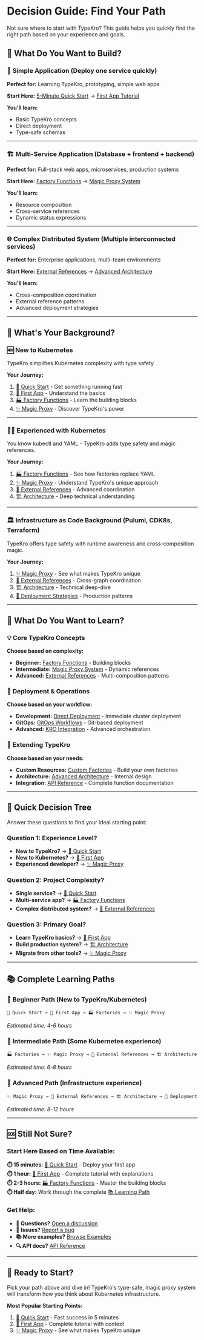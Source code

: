 # Decision Guide: Find Your Path

Not sure where to start with TypeKro? This guide helps you quickly find the right path based on your experience and goals.

## 🎯 What Do You Want to Build?

### 🚀 **Simple Application** (Deploy one service quickly)
**Perfect for:** Learning TypeKro, prototyping, simple web apps

**Start Here:** [5-Minute Quick Start](./getting-started.md) → [First App Tutorial](./first-app.md)

**You'll learn:**
- Basic TypeKro concepts
- Direct deployment
- Type-safe schemas

---

### 🏗️ **Multi-Service Application** (Database + frontend + backend)
**Perfect for:** Full-stack web apps, microservices, production systems

**Start Here:** [Factory Functions](./factories.md) → [Magic Proxy System](./magic-proxy.md)

**You'll learn:**
- Resource composition
- Cross-service references
- Dynamic status expressions

---

### 🌐 **Complex Distributed System** (Multiple interconnected services)
**Perfect for:** Enterprise applications, multi-team environments

**Start Here:** [External References](./external-references.md) → [Advanced Architecture](./architecture.md)

**You'll learn:**
- Cross-composition coordination
- External reference patterns
- Advanced deployment strategies

---

## 👤 What's Your Background?

### 🆕 **New to Kubernetes**
TypeKro simplifies Kubernetes complexity with type safety.

**Your Journey:**
1. [🚀 Quick Start](./getting-started.md) - Get something running fast
2. [📱 First App](./first-app.md) - Understand the basics
3. [🏭 Factory Functions](./factories.md) - Learn the building blocks
4. [✨ Magic Proxy](./magic-proxy.md) - Discover TypeKro's power

---

### 🧑‍💻 **Experienced with Kubernetes**
You know kubectl and YAML - TypeKro adds type safety and magic references.

**Your Journey:**
1. [🏭 Factory Functions](./factories.md) - See how factories replace YAML
2. [✨ Magic Proxy](./magic-proxy.md) - Understand TypeKro's unique approach
3. [🔗 External References](./external-references.md) - Advanced coordination
4. [🏗️ Architecture](./architecture.md) - Deep technical understanding

---

### 🏛️ **Infrastructure as Code Background** (Pulumi, CDK8s, Terraform)
TypeKro offers type safety with runtime awareness and cross-composition magic.

**Your Journey:**
1. [✨ Magic Proxy](./magic-proxy.md) - See what makes TypeKro unique
2. [🔗 External References](./external-references.md) - Cross-graph coordination
3. [🏗️ Architecture](./architecture.md) - Technical deep-dive
4. [🚢 Deployment Strategies](./deployment/) - Production patterns

---

## 🎯 What Do You Want to Learn?

### 💡 **Core TypeKro Concepts**
**Choose based on complexity:**

- **Beginner:** [Factory Functions](./factories.md) - Building blocks
- **Intermediate:** [Magic Proxy System](./magic-proxy.md) - Dynamic references  
- **Advanced:** [External References](./external-references.md) - Multi-composition patterns

### 🚢 **Deployment & Operations**
**Choose based on your workflow:**

- **Development:** [Direct Deployment](./deployment/direct.md) - Immediate cluster deployment
- **GitOps:** [GitOps Workflows](./deployment/gitops.md) - Git-based deployment
- **Advanced:** [KRO Integration](./deployment/kro.md) - Advanced orchestration

### 🔧 **Extending TypeKro**
**Choose based on your needs:**

- **Custom Resources:** [Custom Factories](./custom-factories.md) - Build your own factories
- **Architecture:** [Advanced Architecture](./architecture.md) - Internal design
- **Integration:** [API Reference](../api/) - Complete function documentation

---

## 🚦 Quick Decision Tree

Answer these questions to find your ideal starting point:

### Question 1: Experience Level?
- **New to TypeKro?** → [🚀 Quick Start](./getting-started.md)
- **New to Kubernetes?** → [📱 First App](./first-app.md)  
- **Experienced developer?** → [✨ Magic Proxy](./magic-proxy.md)

### Question 2: Project Complexity?
- **Single service?** → [🚀 Quick Start](./getting-started.md)
- **Multi-service app?** → [🏭 Factory Functions](./factories.md)
- **Complex distributed system?** → [🔗 External References](./external-references.md)

### Question 3: Primary Goal?
- **Learn TypeKro basics?** → [📱 First App](./first-app.md)
- **Build production system?** → [🏗️ Architecture](./architecture.md)
- **Migrate from other tools?** → [✨ Magic Proxy](./magic-proxy.md)

---

## 📚 Complete Learning Paths

### 🌱 **Beginner Path** (New to TypeKro/Kubernetes)
```
🚀 Quick Start → 📱 First App → 🏭 Factories → ✨ Magic Proxy
```
*Estimated time: 4-6 hours*

### 🚀 **Intermediate Path** (Some Kubernetes experience)  
```
🏭 Factories → ✨ Magic Proxy → 🔗 External References → 🏗️ Architecture
```
*Estimated time: 6-8 hours*

### 🎯 **Advanced Path** (Infrastructure experience)
```
✨ Magic Proxy → 🔗 External References → 🏗️ Architecture → 🚢 Deployment
```
*Estimated time: 8-12 hours*

---

## 🆘 Still Not Sure?

### Start Here Based on Time Available:

**⏱️ 15 minutes:** [🚀 Quick Start](./getting-started.md) - Deploy your first app  
**⏱️ 1 hour:** [📱 First App](./first-app.md) - Complete tutorial with explanations  
**⏱️ 2-3 hours:** [🏭 Factory Functions](./factories.md) - Master the building blocks  
**⏱️ Half day:** Work through the complete [📚 Learning Path](#-complete-learning-paths)

### Get Help:

- **💬 Questions?** [Open a discussion](https://github.com/yehudacohen/typekro/discussions)
- **🐛 Issues?** [Report a bug](https://github.com/yehudacohen/typekro/issues) 
- **📚 More examples?** [Browse Examples](../examples/)
- **🔍 API docs?** [API Reference](../api/)

---

## 🎉 Ready to Start?

Pick your path above and dive in! TypeKro's type-safe, magic proxy system will transform how you think about Kubernetes infrastructure.

**Most Popular Starting Points:**
1. [🚀 Quick Start](./getting-started.md) - Fast success in 5 minutes
2. [📱 First App](./first-app.md) - Complete tutorial with context  
3. [✨ Magic Proxy](./magic-proxy.md) - See what makes TypeKro unique